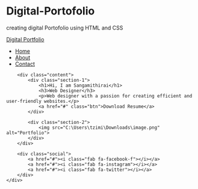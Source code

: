 # Digital-Portofolio
creating digital Portofolio using HTML and CSS
<!DOCTYPE html>
<html lang="en">
<head>
    <meta charset="UTF-8">
    <meta name="viewport" content="width=device-width, initial-scale=1.0">
    <title>Digital Portfolio Website | Sangamithirai M</title>
    <link rel="stylesheet" href="style.css">
    <link rel="stylesheet" href="https://cdnjs.cloudflare.com/ajax/libs/font-awesome/6.4.2/css/all.min.css">
</head>
<body>
    <div class="container">
        <div class="box">
            <nav>
                <a href="#" class="logo">Digital Portfolio</a>
                <ul>
                    <li><a href="#">Home</a></li>
                    <li><a href="#">About</a></li>
                    <li><a href="#">Contact</a></li>
                </ul>
            </nav>
        </div>
                                                                                                 
        <div class="content">
            <div class="section-1">
                <h1>Hi, I am Sangamithirai</h1>
                <h3>Web Designer</h3>
                <p>Web designer with a passion for creating efficient and user-friendly websites.</p>
                <a href="#" class="btn">Download Resume</a>
            </div>

            <div class="section-2">
                <img src="C:\Users\tzimi\Downloads\image.png" alt="Portfolio">
            </div>
        </div>

        <div class="social">
            <a href="#"><i class="fab fa-facebook-f"></i></a>
            <a href="#"><i class="fab fa-instagram"></i></a>
            <a href="#"><i class="fab fa-twitter"></i></a>
        </div>
    </div>
</body>
</html>






